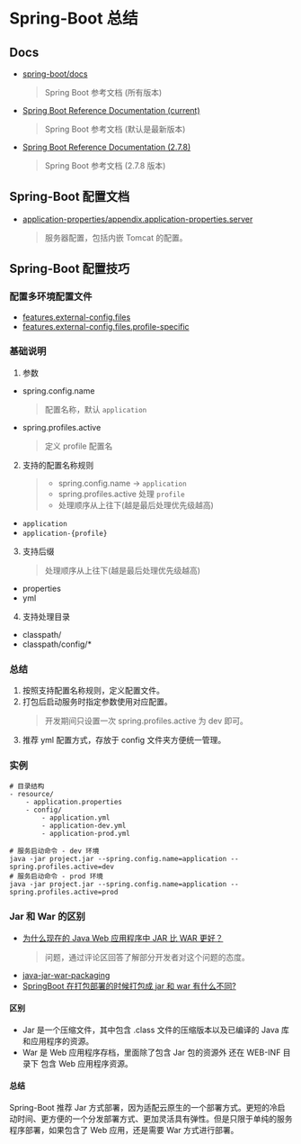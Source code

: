 # Spring-Boot 总结

## Docs

- [spring-boot/docs](https://docs.spring.io/spring-boot/docs/)
  > Spring Boot 参考文档 (所有版本)
- [Spring Boot Reference Documentation (current)](https://docs.spring.io/spring-boot/docs/current/reference/html/index.html)
  > Spring Boot 参考文档 (默认是最新版本)
- [Spring Boot Reference Documentation (2.7.8)](https://docs.spring.io/spring-boot/docs/2.7.8/reference/html/)
  > Spring Boot 参考文档 (2.7.8 版本)

## Spring-Boot 配置文档

- [application-properties/appendix.application-properties.server](https://docs.spring.io/spring-boot/docs/2.7.8/reference/html/application-properties.html#appendix.application-properties.server)
  > 服务器配置，包括内嵌 Tomcat 的配置。

## Spring-Boot 配置技巧

### 配置多环境配置文件

- [features.external-config.files](https://docs.spring.io/spring-boot/docs/2.7.8/reference/html/features.html#features.external-config.files)
- [features.external-config.files.profile-specific](https://docs.spring.io/spring-boot/docs/2.7.8/reference/html/features.html#features.external-config.files.profile-specific)

### 基础说明

1. 参数

- spring.config.name
  > 配置名称，默认 `application`
- spring.profiles.active
  > 定义 profile 配置名

2. 支持的配置名称规则
   > - spring.config.name -> `application`
   > - spring.profiles.active 处理 `profile`
   > - 处理顺序从上往下(越是最后处理优先级越高)

- `application`
- `application-{profile}`

3. 支持后缀
   > 处理顺序从上往下(越是最后处理优先级越高)

- properties
- yml

4. 支持处理目录

- classpath/
- classpath/config/\*

### 总结

1. 按照支持配置名称规则，定义配置文件。
2. 打包后启动服务时指定参数使用对应配置。
   > 开发期间只设置一次 spring.profiles.active 为 dev 即可。
3. 推荐 yml 配置方式，存放于 config 文件夹方便统一管理。

### 实例

```
# 目录结构
- resource/
    - application.properties
    - config/
        - application.yml
        - application-dev.yml
        - application-prod.yml

# 服务启动命令 - dev 环境
java -jar project.jar --spring.config.name=application --spring.profiles.active=dev
# 服务启动命令 - prod 环境
java -jar project.jar --spring.config.name=application --spring.profiles.active=prod
```

### Jar 和 War 的区别

- [为什么现在的 Java Web 应用程序中 JAR 比 WAR 更好？](https://www.quora.com/Why-is-JAR-better-than-WAR-in-a-Java-web-application-nowadays)
  > 问题，通过评论区回答了解部分开发者对这个问题的态度。
- [java-jar-war-packaging](https://www.baeldung.com/java-jar-war-packaging)
- [SpringBoot 在打包部署的时候打包成 jar 和 war 有什么不同?](https://cloud.tencent.com/developer/article/2222341)

#### 区别

- Jar 是一个压缩文件，其中包含 .class 文件的压缩版本以及已编译的 Java 库和应用程序的资源。
- War 是 Web 应用程序存档，里面除了包含 Jar 包的资源外 还在 WEB-INF 目录下 包含 Web 应用程序资源。

#### 总结

Spring-Boot 推荐 Jar 方式部署，因为适配云原生的一个部署方式。更短的冷启动时间、更方便的一个分发部署方式、更加灵活具有弹性。但是只限于单纯的服务程序部署，如果包含了 Web 应用，还是需要 War 方式进行部署。
